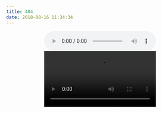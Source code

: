 ```yaml
---
title: 404
date: 2018-08-16 11:34:34
---
```

<center>
<audio controls>
  <source src="http://pdhuzullw.bkt.clouddn.com/%E5%A5%B3%E8%88%B0%E9%95%BF%E5%A4%A7%E4%BA%BA.MP3" type="audio/mpeg">
您的浏览器不支持 audio 元素。
</audio>
<video controls="controls" width='300px'>
  <source src="http://pdjiqkrdc.bkt.clouddn.com/zuoye.mp4" type="video/mp4" />
Your browser does not support the video tag.
</video>
</center>
